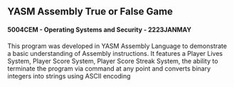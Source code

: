 <div>
  <h2 align="left">
    YASM Assembly True or False Game
  </h2>
  <h4>5004CEM - Operating Systems and Security - 2223JANMAY<h4>
</div>

<p>
  <div align="left">
  This program was developed in YASM Assembly Language to demonstrate a basic understanding of Assembly instructions. It features a Player Lives System, Player Score System, Player Score Streak System, the ability to terminate the program via command at any point and converts binary integers into strings using ASCII encoding
  </div>
</p>
